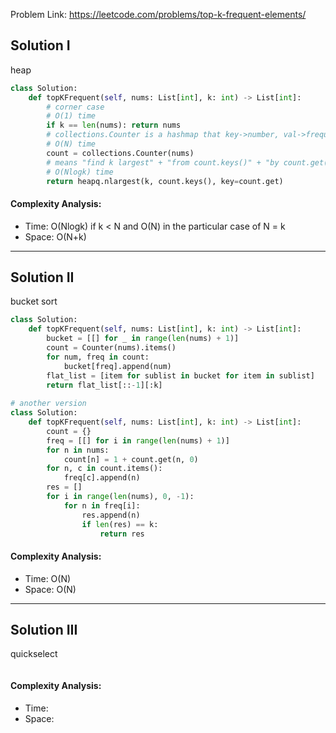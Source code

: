 Problem Link: https://leetcode.com/problems/top-k-frequent-elements/

## Solution I
heap

```python
class Solution:
    def topKFrequent(self, nums: List[int], k: int) -> List[int]:
        # corner case
        # O(1) time
        if k == len(nums): return nums
        # collections.Counter is a hashmap that key->number, val->frequence
        # O(N) time
        count = collections.Counter(nums)
        # means "find k largest" + "from count.keys()" + "by count.get(akey)"
        # O(Nlogk) time
        return heapq.nlargest(k, count.keys(), key=count.get)
```

#### Complexity Analysis:
- Time: O(Nlogk) if k < N and O(N) in the particular case of N = k
- Space: O(N+k)

---

## Solution II
bucket sort

```python
class Solution:
    def topKFrequent(self, nums: List[int], k: int) -> List[int]:
        bucket = [[] for _ in range(len(nums) + 1)]
        count = Counter(nums).items()
        for num, freq in count:
            bucket[freq].append(num)
        flat_list = [item for sublist in bucket for item in sublist]
        return flat_list[::-1][:k]
        
# another version
class Solution:
    def topKFrequent(self, nums: List[int], k: int) -> List[int]:
        count = {}
        freq = [[] for i in range(len(nums) + 1)]
        for n in nums:
            count[n] = 1 + count.get(n, 0)
        for n, c in count.items():
            freq[c].append(n)
        res = []
        for i in range(len(nums), 0, -1):
            for n in freq[i]:
                res.append(n)
                if len(res) == k:
                    return res
```

#### Complexity Analysis:
- Time: O(N)
- Space: O(N)

---

## Solution III
quickselect

```python

```

#### Complexity Analysis:
- Time: 
- Space: 